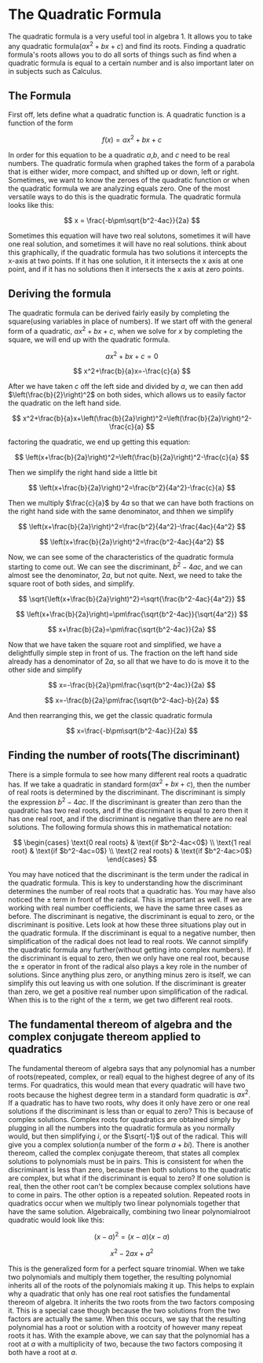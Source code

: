 # The Quadratic Formula

The quadratic formula is a very useful tool in algebra 1. It allows you to take any quadratic formula($ax^2 + bx + c$) and find its roots. Finding a quadratic formula's roots allows you to do all sorts of things such as find when a quadratic formula is equal to a certain number and is also important later on in subjects such as Calculus.

## The Formula

First off, lets define what a quadratic function is. A quadratic function is a function of the form

$$
f(x)=ax^2+bx+c
$$

In order for this equation to be a quadratic $a$,$b$, and $c$ need to be real numbers. The quadratic formula when graphed takes the form of a parabola that is either wider, more compact, and shifted up or down, left or right. Sometimes, we want to know the zeroes of the quadratic function or when the quadratic formula we are analyzing equals zero. One of the most versatile ways to do this is the quadratic formula. The quadratic formula looks like this:

$$
x = \frac{-b\pm\sqrt{b^2-4ac}}{2a}
$$

Sometimes this equation will have two real solutons, sometimes it will have one real solution, and sometimes it will have no real solutions. think about this graphically, if the quadratic formula has two solutions it intercepts the x-axis at two points. If it has one solution, it it intersects the x axis at one point, and if it has no solutions then it intersects the x axis at zero points.

## Deriving the formula

The quadratic formula can be derived fairly easily by completing the square(using variables in place of numbers). If we start off with the general form of a quadratic, $ax^2+bx+c$, when we solve for $x$ by completing the square, we will end up with the quadratic formula.

$$
ax^2+bx+c=0
$$

$$
x^2+\frac{b}{a}x=-\frac{c}{a}
$$

After we have taken $c$ off the left side and divided by $a$, we can then add $\left(\frac{b}{2}\right)^2$ on both sides, which allows us to easily factor the quadratic on the left hand side. 

$$
x^2+\frac{b}{a}x+\left(\frac{b}{2a}\right)^2=\left(\frac{b}{2a}\right)^2-\frac{c}{a}
$$

factoring the quadratic, we end up getting this equation:

$$
\left(x+\frac{b}{2a}\right)^2=\left(\frac{b}{2a}\right)^2-\frac{c}{a}
$$

Then we simplify the right hand side a little bit

$$
\left(x+\frac{b}{2a}\right)^2=\frac{b^2}{4a^2}-\frac{c}{a}
$$

Then we multiply $\frac{c}{a}$ by $4a$ so that we can have both fractions on the right hand side with the same denominator, and thhen we simplify

$$
\left(x+\frac{b}{2a}\right)^2=\frac{b^2}{4a^2}-\frac{4ac}{4a^2}
$$

$$
\left(x+\frac{b}{2a}\right)^2=\frac{b^2-4ac}{4a^2}
$$

Now, we can see some of the characteristics of the quadratic formula starting to come out. We can see the discriminant, $b^2-4ac$, and we can almost see the denominator, $2a$, but not quite. Next, we need to take the square root of both sides, and simplify.

$$
\sqrt{\left(x+\frac{b}{2a}\right)^2}=\sqrt{\frac{b^2-4ac}{4a^2}}
$$

$$
\left(x+\frac{b}{2a}\right)=\pm\frac{\sqrt{b^2-4ac}}{\sqrt{4a^2}}
$$

$$
x+\frac{b}{2a}=\pm\frac{\sqrt{b^2-4ac}}{2a}
$$

Now that we have taken the square root and simplified, we have a delightfully simple step in front of us. The fraction on the left hand side already has a denominator of $2a$, so all that we have to do is move it to the other side and simplify

$$
x=-\frac{b}{2a}\pm\frac{\sqrt{b^2-4ac}}{2a}
$$

$$
x=-\frac{b}{2a}\pm\frac{\sqrt{b^2-4ac}-b}{2a}
$$

And then rearranging this, we get the classic quadratic formula

$$
x=\frac{-b\pm\sqrt{b^2-4ac}}{2a}
$$

## Finding the number of roots(The discriminant)

There is a simple formula to see how many different real roots a quadratic has. If we take a quadratic in standard form($ax^2+bx+c$), then the number of real roots is determined by the discriminant. The discriminant is simply the expression $b^2-4ac$. If the discriminant is greater than zero than the quadratic has two real roots, and if the discriminant is equal to zero then it has one real root, and if the discriminant is negative than there are no real solutions. The following formula shows this in mathematical notation:

$$
\begin{cases}
\text{0 real roots} & \text{if $b^2-4ac<0$} \\ 
\text{1 real root} & \text{if $b^2-4ac=0$} \\
\text{2 real roots} & \text{if $b^2-4ac>0$}
\end{cases}
$$

You may have noticed that the discriminant is the term under the radical in the quadratic formula. This is key to understanding how the discriminant determines the number of real roots that a quadratic has. You may have also noticed the $\pm$ term in front of the radical. This is important as well. If we are working with real number coefficients, we have the same three cases as before. The discriminant is negative, the discriminant is equal to zero, or the discriminant is positive. Lets look at how these three situations play out in the quadratic formula. If the discriminant is equal to a negative number, then simplification of the radical does not lead to real roots. We cannot simplify the quadratic formula any further(without getting into complex numbers). If the discriminant is equal to zero, then we only have one real root, because the $\pm$ operator in front of the radical also plays a key role in the number of solutions. Since anything plus zero, or anything minus zero is itself, we can simplify this out leaving us with one solution. If the discriminant is greater than zero, we get a positive real number upon simplification of the radical. When this is to the right of the $\pm$ term, we get two different real roots.

## The fundamental thereom of algebra and the complex conjugate thereom applied to quadratics

The fundamental thereom of algebra says that any polynomial has a number of roots(repeated, complex, or real) equal to the highest degree of any of its terms. For quadratics, this would mean that every quadratic will have two roots because the highest degree term in a standard form quadratic is $ax^2$. If a quadratic has to have two roots, why does it only have zero or one real solutions if the discriminant is less than or equal to zero? This is because of complex solutions. Complex roots for quadratics are obtained simply by plugging in all the numbers into the quadratic formula as you normally would, but then simplifying $i$, or the $\sqrt{-1}$ out of the radical. This will give you a complex solution(a number of the form $a+bi$). There is another thereom, called the complex conjugate thereom, that states all complex solutions to polynomials must be in pairs. This is consistent for when the discriminant is less than zero, because then both solutions to the quadratic are complex, but what if the discriminant is equal to zero? If one solution is real, then the other root can't be complex because complex solutions have to come in pairs. The other option is a repeated solution. Repeated roots in quadratics occur when we multiply two linear polynomials together that have the same solution. Algebraically, combining two linear polynomialroot quadratic would look like this:

$$
(x-a)^2=(x-a)(x-a)
$$

$$
x^2-2ax+a^2
$$

This is the generalized form for a perfect square trinomial. When we take two polynomials and multiply them together, the resulting polynomial inherits all of the roots of the polynomials making it up. This helps to explain why a quadratic that only has one real root satisfies the fundamental thereom of algebra. It inherits the two roots from the two factors composing it. This is a special case though because the two solutions from the two factors are actually the same. When this occurs, we say that the resulting polynomial has a root or solution with a rootcity of however many repeat roots it has. With the example above, we can say that the polynomial has a root at $a$ with a multiplicity of two, because the two factors composing it both have a root at $a$.
